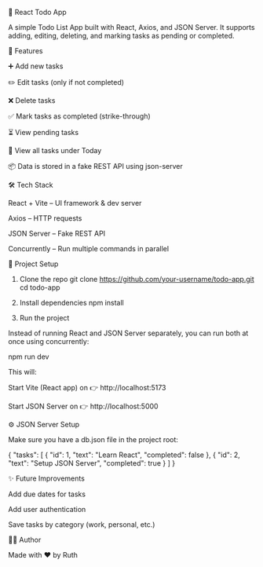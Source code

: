 📝 React Todo App

A simple Todo List App built with React, Axios, and JSON Server.
It supports adding, editing, deleting, and marking tasks as pending or completed.

🚀 Features

➕ Add new tasks

✏️ Edit tasks (only if not completed)

❌ Delete tasks

✅ Mark tasks as completed (strike-through)

⏳ View pending tasks

📅 View all tasks under Today

📦 Data is stored in a fake REST API using json-server

🛠️ Tech Stack

React + Vite – UI framework & dev server

Axios – HTTP requests

JSON Server – Fake REST API

Concurrently – Run multiple commands in parallel

📂 Project Setup
1. Clone the repo
git clone https://github.com/your-username/todo-app.git
cd todo-app

2. Install dependencies
npm install

3. Run the project

Instead of running React and JSON Server separately, you can run both at once using concurrently:

npm run dev


This will:

Start Vite (React app) on 👉 http://localhost:5173

Start JSON Server on 👉 http://localhost:5000

⚙️ JSON Server Setup

Make sure you have a db.json file in the project root:

{
  "tasks": [
    { "id": 1, "text": "Learn React", "completed": false },
    { "id": 2, "text": "Setup JSON Server", "completed": true }
  ]
}



✨ Future Improvements

Add due dates for tasks

Add user authentication

Save tasks by category (work, personal, etc.)

👩‍💻 Author

Made with ❤️ by Ruth
